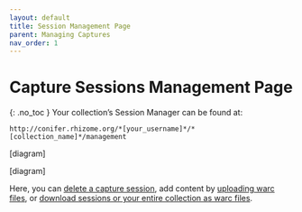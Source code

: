 ```yaml
---
layout: default
title: Session Management Page
parent: Managing Captures
nav_order: 1
---
```


# Capture Sessions Management Page
{: .no_toc }
Your collection’s Session Manager can be found at:
```
http://conifer.rhizome.org/*[your_username]*/*[collection_name]*/management
```

[diagram]

[diagram]

Here, you can [delete a capture session](), add content by [uploading warc files](), or [download sessions or your entire collection as warc files]().
